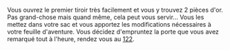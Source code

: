 Vous ouvrez le premier tiroir très facilement et vous y trouvez 2 pièces d'or. Pas grand-chose mais quand même, cela peut vous servir... Vous les mettez dans votre sac et vous apportez les modifications nécessaires à votre feuille d'aventure. Vous décidez d'empruntez la porte que vous avez remarqué tout à l'heure, rendez vous au [122](122).